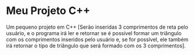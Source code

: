 # Meu Projeto C++

Um pequeno projeto em C++ [Serão inseridas 3 comprimentos de reta pelo usuário, e o programa irá ler e retornar se é possível formar um triângulo com os comprimentos inseridos pelo usuário e, se for possível, ele também irá retornar o tipo de triângulo que será formado com os 3 comprimentos].
